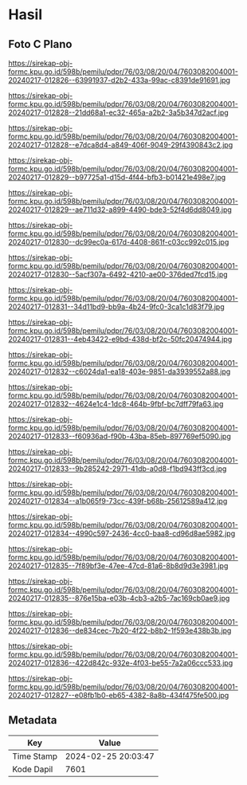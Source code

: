# Hasil

## Foto C Plano

https://sirekap-obj-formc.kpu.go.id/598b/pemilu/pdpr/76/03/08/20/04/7603082004001-20240217-012826--63991937-d2b2-433a-99ac-c8391de91691.jpg

https://sirekap-obj-formc.kpu.go.id/598b/pemilu/pdpr/76/03/08/20/04/7603082004001-20240217-012828--21dd68a1-ec32-465a-a2b2-3a5b347d2acf.jpg

https://sirekap-obj-formc.kpu.go.id/598b/pemilu/pdpr/76/03/08/20/04/7603082004001-20240217-012828--e7dca8d4-a849-406f-9049-29f4390843c2.jpg

https://sirekap-obj-formc.kpu.go.id/598b/pemilu/pdpr/76/03/08/20/04/7603082004001-20240217-012829--b97725a1-d15d-4f44-bfb3-b01421e498e7.jpg

https://sirekap-obj-formc.kpu.go.id/598b/pemilu/pdpr/76/03/08/20/04/7603082004001-20240217-012829--ae711d32-a899-4490-bde3-52f4d6dd8049.jpg

https://sirekap-obj-formc.kpu.go.id/598b/pemilu/pdpr/76/03/08/20/04/7603082004001-20240217-012830--dc99ec0a-617d-4408-861f-c03cc992c015.jpg

https://sirekap-obj-formc.kpu.go.id/598b/pemilu/pdpr/76/03/08/20/04/7603082004001-20240217-012830--5acf307a-6492-4210-ae00-376ded7fcd15.jpg

https://sirekap-obj-formc.kpu.go.id/598b/pemilu/pdpr/76/03/08/20/04/7603082004001-20240217-012831--34d11bd9-bb9a-4b24-9fc0-3ca1c1d83f79.jpg

https://sirekap-obj-formc.kpu.go.id/598b/pemilu/pdpr/76/03/08/20/04/7603082004001-20240217-012831--4eb43422-e9bd-438d-bf2c-50fc20474944.jpg

https://sirekap-obj-formc.kpu.go.id/598b/pemilu/pdpr/76/03/08/20/04/7603082004001-20240217-012832--c6024da1-ea18-403e-9851-da3939552a88.jpg

https://sirekap-obj-formc.kpu.go.id/598b/pemilu/pdpr/76/03/08/20/04/7603082004001-20240217-012832--4624e1c4-1dc8-464b-9fbf-bc7dff79fa63.jpg

https://sirekap-obj-formc.kpu.go.id/598b/pemilu/pdpr/76/03/08/20/04/7603082004001-20240217-012833--f60936ad-f90b-43ba-85eb-897769ef5090.jpg

https://sirekap-obj-formc.kpu.go.id/598b/pemilu/pdpr/76/03/08/20/04/7603082004001-20240217-012833--9b285242-2971-41db-a0d8-f1bd943ff3cd.jpg

https://sirekap-obj-formc.kpu.go.id/598b/pemilu/pdpr/76/03/08/20/04/7603082004001-20240217-012834--a1b065f9-73cc-439f-b68b-25612589a412.jpg

https://sirekap-obj-formc.kpu.go.id/598b/pemilu/pdpr/76/03/08/20/04/7603082004001-20240217-012834--4990c597-2436-4cc0-baa8-cd96d8ae5982.jpg

https://sirekap-obj-formc.kpu.go.id/598b/pemilu/pdpr/76/03/08/20/04/7603082004001-20240217-012835--7f89bf3e-47ee-47cd-81a6-8b8d9d3e3981.jpg

https://sirekap-obj-formc.kpu.go.id/598b/pemilu/pdpr/76/03/08/20/04/7603082004001-20240217-012835--876e15ba-e03b-4cb3-a2b5-7ac169cb0ae9.jpg

https://sirekap-obj-formc.kpu.go.id/598b/pemilu/pdpr/76/03/08/20/04/7603082004001-20240217-012836--de834cec-7b20-4f22-b8b2-1f593e438b3b.jpg

https://sirekap-obj-formc.kpu.go.id/598b/pemilu/pdpr/76/03/08/20/04/7603082004001-20240217-012836--422d842c-932e-4f03-be55-7a2a06ccc533.jpg

https://sirekap-obj-formc.kpu.go.id/598b/pemilu/pdpr/76/03/08/20/04/7603082004001-20240217-012827--e08fb1b0-eb65-4382-8a8b-434f475fe500.jpg


## Metadata

| Key        | Value               |
| ---------- | ------------------- |
| Time Stamp | 2024-02-25 20:03:47 |
| Kode Dapil | 7601                |



